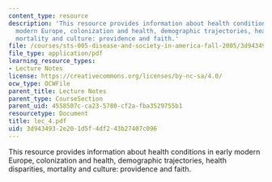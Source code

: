 ```yaml
---
content_type: resource
description: 'This resource provides information about health conditions in early
  modern Europe, colonization and health, demographic trajectories, health disparities,
  mortality and culture: providence and faith.'
file: /courses/sts-005-disease-and-society-in-america-fall-2005/3d9434932e201d5f4df243b27407c096_lec_4.pdf
file_type: application/pdf
learning_resource_types:
- Lecture Notes
license: https://creativecommons.org/licenses/by-nc-sa/4.0/
ocw_type: OCWFile
parent_title: Lecture Notes
parent_type: CourseSection
parent_uid: 4558507c-ca23-5780-cf2a-fba3529755b1
resourcetype: Document
title: lec_4.pdf
uid: 3d943493-2e20-1d5f-4df2-43b27407c096
---
```

This resource provides information about health conditions in early modern Europe, colonization and health, demographic trajectories, health disparities, mortality and culture: providence and faith.